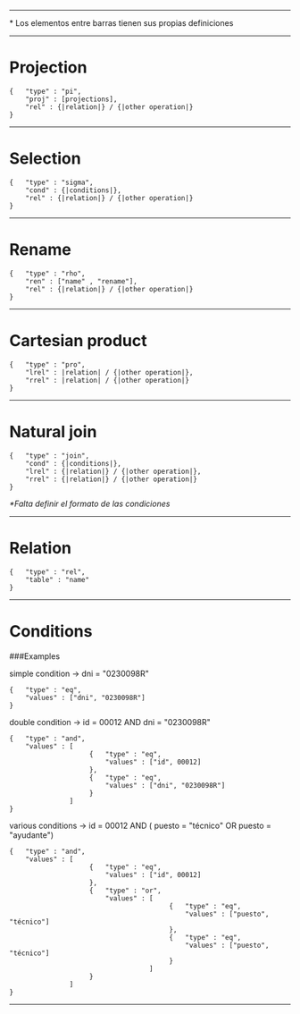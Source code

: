 

----------
<p>* Los elementos entre barras tienen sus propias definiciones</p>

----------



# Projection

    {   "type" : "pi",
        "proj" : [projections],
        "rel" : {|relation|} / {|other operation|}
    }


----------


# Selection

    {   "type" : "sigma",
        "cond" : {|conditions|},
        "rel" : {|relation|} / {|other operation|}
    }
    

----------


# Rename

    {   "type" : "rho",
        "ren" : ["name" , "rename"],
        "rel" : {|relation|} / {|other operation|}
    }

----------

# Cartesian product

    {   "type" : "pro",
        "lrel" : |relation| / {|other operation|},
        "rrel" : |relation| / {|other operation|}
    }


----------

# Natural join 

    {   "type" : "join",
        "cond" : {|conditions|},
        "lrel" : {|relation|} / {|other operation|},
        "rrel" : {|relation|} / {|other operation|}
    }
    
_*Falta definir el formato de las condiciones_


----------


# Relation

    {   "type" : "rel",
		"table" : "name"
    }


----------


# Conditions

###Examples

simple condition -> dni = "0230098R"

    {	"type" : "eq",
        "values" : ["dni", "0230098R"]
	}

double condition -> id = 00012 AND dni = "0230098R"
	
    {   "type" : "and",
		"values" : [ 
						{	"type" : "eq",
       						"values" : ["id", 00012]
						},
        		  		{	"type" : "eq",
        					"values" : ["dni", "0230098R"]
						}
				   ]
    }


various conditions -> id = 00012 AND ( puesto = "técnico" OR puesto = "ayudante")

	{   "type" : "and",
		"values" : [ 
						{	"type" : "eq",
       						"values" : ["id", 00012]
						},
        		  		{	"type" : "or",
        					"values" : [
											{	"type" : "eq",
       											"values" : ["puesto", "técnico"]
											},
					        		  		{	"type" : "eq",
					        					"values" : ["puesto", "técnico"]
											}
									   ]
						}
				   ]
    }

----------
